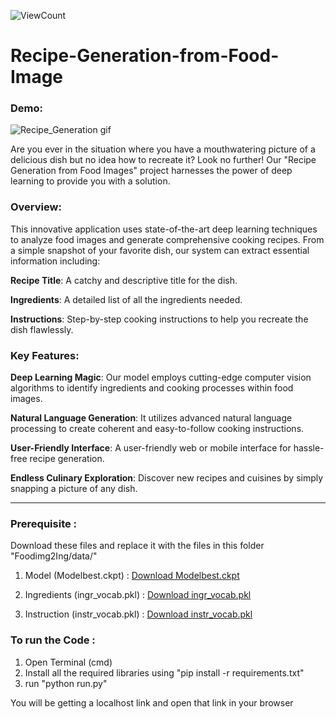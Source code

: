 ![ViewCount](https://views.whatilearened.today/views/github/navassherif98/Recipe-Generation-from-Food-Image.svg?cache=remove)

# Recipe-Generation-from-Food-Image

### Demo:
![Recipe_Generation gif](https://user-images.githubusercontent.com/55757415/124395585-8d0d0780-dd22-11eb-86fe-3a23d921b608.gif)

Are you ever in the situation where you have a mouthwatering picture of a delicious dish but no idea how to recreate it? Look no further! Our "Recipe Generation from Food Images" project harnesses the power of deep learning to provide you with a solution.

### Overview:

This innovative application uses state-of-the-art deep learning techniques to analyze food images and generate comprehensive cooking recipes. From a simple snapshot of your favorite dish, our system can extract essential information including:

**Recipe Title**: A catchy and descriptive title for the dish.

**Ingredients**: A detailed list of all the ingredients needed.

**Instructions**: Step-by-step cooking instructions to help you recreate the dish flawlessly.

### Key Features:

**Deep Learning Magic**: Our model employs cutting-edge computer vision algorithms to identify ingredients and cooking processes within food images.

**Natural Language Generation**: It utilizes advanced natural language processing to create coherent and easy-to-follow cooking instructions.

**User-Friendly Interface**: A user-friendly web or mobile interface for hassle-free recipe generation.

**Endless Culinary Exploration**: Discover new recipes and cuisines by simply snapping a picture of any dish.

---

### Prerequisite :
Download these files and replace it with the files in this folder "Foodimg2Ing/data/"

1. Model (Modelbest.ckpt) : [Download Modelbest.ckpt](https://dl.fbaipublicfiles.com/inversecooking/modelbest.ckpt)

2. Ingredients (ingr_vocab.pkl) : [Download ingr_vocab.pkl](https://dl.fbaipublicfiles.com/inversecooking/ingr_vocab.pkl)

3. Instruction (instr_vocab.pkl) : [Download instr_vocab.pkl](https://dl.fbaipublicfiles.com/inversecooking/instr_vocab.pkl)

### To run the Code :

1. Open Terminal (cmd)
2. Install all the required libraries using "pip install -r requirements.txt"
3. run "python run.py"

You will be getting a localhost link and open that link in your browser 

